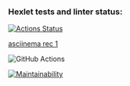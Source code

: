 ### Hexlet tests and linter status:
[![Actions Status](https://github.com/maksimovyd/python-project-50/workflows/hexlet-check/badge.svg)](https://github.com/maksimovyd/python-project-50/actions)

[asciinema rec 1](https://asciinema.org/connect/9b027ca2-4739-4824-89d1-6f1d14d775b4)

![GitHub 
Actions](https://github.com/maksimovyd/python-project-50/workflows/hexlet-check/badge.svg)

[![Maintainability](https://api.codeclimate.com/v1/badges/e1d6b5a111c187eecb16/maintainability)](https://codeclimate.com/github/maksimovyd/python-project-50/maintainability)
